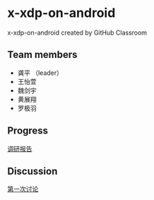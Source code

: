 # x-xdp-on-android
x-xdp-on-android created by GitHub Classroom

## Team members
* 龚平 （leader）
* 王怡萱
* 魏剑宇
* 黄展翔
* 罗极羽

## Progress

[调研报告](docs/research.md)

##	Discussion

[第一次讨论](discussion/1.md)